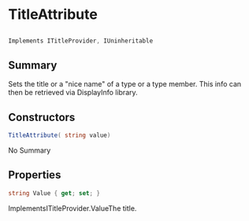 # TitleAttribute

## 
```c#
Implements ITitleProvider, IUninheritable
```

## Summary

Sets the title or a "nice name" of a type or a type member.
This info can then be retrieved via DisplayInfo library.
## Constructors

```c#
TitleAttribute( string value) 
```
No Summary
## Properties

```c#
string Value { get; set; } 
```
ImplementsITitleProvider.ValueThe title.
